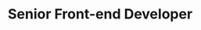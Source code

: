 ---
title: Senior Front-end Developer
org: WB Games Boston
orgFka: Turbine
startDate: "2013-12"
endDate: "2014-01"
location: Needham, MA
type: contract
remote: false
defaultDisplay: false
description: Built landing pages to facilitate sign-ups for Infinite Crisis, a MOBA-style video game featuring DC Comics characters.
roles: [
  'Front-end Development',
]
tech: [
  'HTML5',
  'CSS3',
  'Sass',
  'Responsive Design',
  'SVN',
  'Git',
  'Perforce',
]
tools: [
  'Twitter Bootstrap',
  'Photoshop',
]
---
